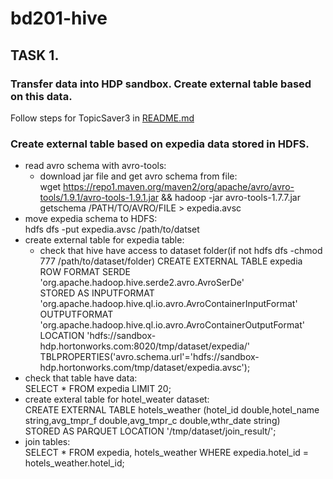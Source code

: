 # bd201-hive
## TASK 1. 
### Transfer data into HDP sandbox. Create external table based on this data.
Follow steps for TopicSaver3 in [README.md](https://github.com/Nexxezz/kafkastreamsapp/blob/master/README.md)
 ### Create external table based on expedia data stored in HDFS.
 * read avro schema with avro-tools:
   * download jar file and get avro schema from file:  
   wget https://repo1.maven.org/maven2/org/apache/avro/avro-tools/1.9.1/avro-tools-1.9.1.jar && hadoop -jar avro-tools-1.7.7.jar getschema /PATH/TO/AVRO/FILE  > expedia.avsc
 * move expedia schema to HDFS:  
 hdfs dfs -put expedia.avsc /path/to/datset
 * create external table for expedia table:
    * check that hive have access to dataset folder(if not hdfs dfs -chmod 777 /path/to/dataset/folder)
      CREATE EXTERNAL TABLE expedia  
      ROW FORMAT SERDE 'org.apache.hadoop.hive.serde2.avro.AvroSerDe'  
      STORED AS INPUTFORMAT 'org.apache.hadoop.hive.ql.io.avro.AvroContainerInputFormat'  
      OUTPUTFORMAT 'org.apache.hadoop.hive.ql.io.avro.AvroContainerOutputFormat'  
      LOCATION 'hdfs://sandbox-hdp.hortonworks.com:8020/tmp/dataset/expedia/'  
      TBLPROPERTIES('avro.schema.url'='hdfs://sandbox-hdp.hortonworks.com/tmp/dataset/expedia.avsc');
  * check that table have data:  
  SELECT * FROM expedia LIMIT 20;
  * create exteral table for hotel_weater dataset:  
    CREATE EXTERNAL TABLE hotels_weather (hotel_id double,hotel_name string,avg_tmpr_f double,avg_tmpr_c double,wthr_date string)  
    STORED AS PARQUET LOCATION '/tmp/dataset/join_result/';
  * join tables:  
    SELECT * FROM expedia, hotels_weather WHERE expedia.hotel_id = hotels_weather.hotel_id;
    
    
    
    
    
    

